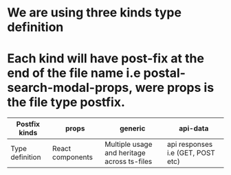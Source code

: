 # We are using three kinds type definition

# Each kind will have post-fix at the end of the file name i.e postal-search-modal-props, were props is the file type postfix.

| Postfix kinds   | props            | generic                                     | api-data                          |
| --------------- | ---------------- | ------------------------------------------- | --------------------------------- |
| Type definition | React components | Multiple usage and heritage across ts-files | api responses i.e (GET, POST etc) |
